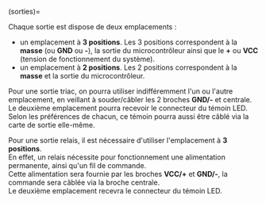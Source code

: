 (sorties)=

Chaque sortie est dispose de deux emplacements :
- un emplacement à **3 positions**. Les 3 positions correspondent à la **masse** (ou **GND** ou **-**), la sortie du microcontrôleur ainsi que le **+** ou **VCC** (tension de fonctionnement du système).
- un emplacement à **2 positions**. Les 2 positions correspondent à la **masse** et la sortie du microcontrôleur.

Pour une sortie triac, on pourra utiliser indifféremment l'un ou l'autre emplacement, en veillant à souder/câbler les 2 broches **GND/-** et centrale.<br />
Le deuxième emplacement pourra recevoir le connecteur du témoin LED. Selon les préférences de chacun, ce témoin pourra aussi être câblé via la carte de sortie elle-même.

Pour une sortie relais, il est nécessaire d'utiliser l'emplacement à **3 positions**.<br />
En effet, un relais nécessite pour fonctionnement une alimentation permanente, ainsi qu'un fil de commande.<br />
Cette alimentation sera fournie par les broches **VCC/+**  et **GND/-**, la commande sera câblée via la broche centrale.<br />
Le deuxième emplacement recevra le connecteur du témoin LED.